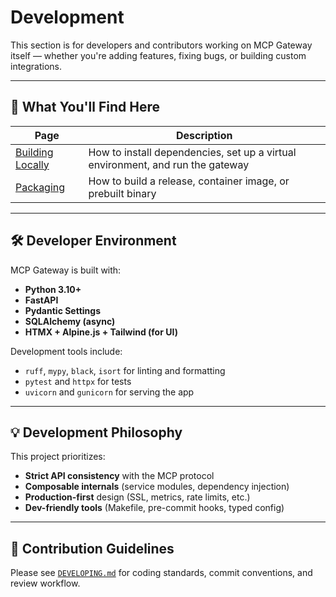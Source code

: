 # Development

This section is for developers and contributors working on MCP Gateway itself — whether you're adding features, fixing bugs, or building custom integrations.

---

## 🧰 What You'll Find Here

| Page | Description |
|------|-------------|
| [Building Locally](building.md) | How to install dependencies, set up a virtual environment, and run the gateway |
| [Packaging](packaging.md) | How to build a release, container image, or prebuilt binary |

---

## 🛠 Developer Environment

MCP Gateway is built with:

- **Python 3.10+**
- **FastAPI**
- **Pydantic Settings**
- **SQLAlchemy (async)**
- **HTMX + Alpine.js + Tailwind (for UI)**

Development tools include:

- `ruff`, `mypy`, `black`, `isort` for linting and formatting
- `pytest` and `httpx` for tests
- `uvicorn` and `gunicorn` for serving the app

---

## 💡 Development Philosophy

This project prioritizes:

- **Strict API consistency** with the MCP protocol
- **Composable internals** (service modules, dependency injection)
- **Production-first** design (SSL, metrics, rate limits, etc.)
- **Dev-friendly tools** (Makefile, pre-commit hooks, typed config)

---

## 🚧 Contribution Guidelines

Please see [`DEVELOPING.md`](https://github.com/your-org/your-repo/blob/main/DEVELOPING.md) for coding standards, commit conventions, and review workflow.
